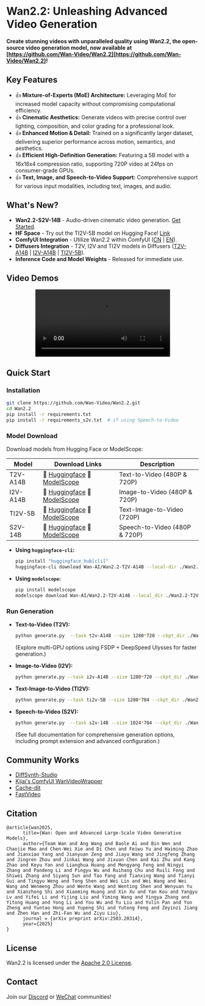 # Wan2.2: Unleashing Advanced Video Generation 

**Create stunning videos with unparalleled quality using Wan2.2, the open-source video generation model, now available at [https://github.com/Wan-Video/Wan2.2](https://github.com/Wan-Video/Wan2.2)!**

## Key Features

*   👍 **Mixture-of-Experts (MoE) Architecture:** Leveraging MoE for increased model capacity without compromising computational efficiency.
*   👍 **Cinematic Aesthetics:** Generate videos with precise control over lighting, composition, and color grading for a professional look.
*   👍 **Enhanced Motion & Detail:** Trained on a significantly larger dataset, delivering superior performance across motion, semantics, and aesthetics.
*   👍 **Efficient High-Definition Generation:** Featuring a 5B model with a 16x16x4 compression ratio, supporting 720P video at 24fps on consumer-grade GPUs.
*   👍 **Text, Image, and Speech-to-Video Support:** Comprehensive support for various input modalities, including text, images, and audio.

## What's New?

*   **Wan2.2-S2V-14B** - Audio-driven cinematic video generation. [Get Started](https://humanaigc.github.io/wan-s2v-webpage).
*   **HF Space** - Try out the TI2V-5B model on Hugging Face! [Link](https://huggingface.co/spaces/Wan-AI/Wan-2.2-5B)
*   **ComfyUI Integration** - Utilize Wan2.2 within ComfyUI ([CN](https://docs.comfy.org/zh-CN/tutorials/video/wan/wan2_2) | [EN](https://docs.comfy.org/tutorials/video/wan/wan2_2)).
*   **Diffusers Integration** - T2V, I2V and TI2V models in Diffusers ([T2V-A14B](https://huggingface.co/Wan-AI/Wan2.2-T2V-A14B-Diffusers) | [I2V-A14B](https://huggingface.co/Wan-AI/Wan2.2-I2V-A14B-Diffusers) | [TI2V-5B](https://huggingface.co/Wan-AI/Wan2.2-TI2V-5B-Diffusers)).
*   **Inference Code and Model Weights** - Released for immediate use.

## Video Demos

<div align="center">
  <video src="https://github.com/user-attachments/assets/b63bfa58-d5d7-4de6-a1a2-98970b06d9a7" width="70%" poster=""> </video>
</div>

## Quick Start

### Installation

```bash
git clone https://github.com/Wan-Video/Wan2.2.git
cd Wan2.2
pip install -r requirements.txt
pip install -r requirements_s2v.txt  # if using Speech-to-Video
```

### Model Download

Download models from Hugging Face or ModelScope:

| Model          | Download Links                                                                                                                              | Description                                |
| -------------- | --------------------------------------------------------------------------------------------------------------------------------------------- | ------------------------------------------ |
| T2V-A14B       | 🤗 [Huggingface](https://huggingface.co/Wan-AI/Wan2.2-T2V-A14B)    🤖 [ModelScope](https://modelscope.cn/models/Wan-AI/Wan2.2-T2V-A14B)    | Text-to-Video (480P & 720P)               |
| I2V-A14B       | 🤗 [Huggingface](https://huggingface.co/Wan-AI/Wan2.2-I2V-A14B)    🤖 [ModelScope](https://modelscope.cn/models/Wan-AI/Wan2.2-I2V-A14B)    | Image-to-Video (480P & 720P)              |
| TI2V-5B        | 🤗 [Huggingface](https://huggingface.co/Wan-AI/Wan2.2-TI2V-5B)     🤖 [ModelScope](https://modelscope.cn/models/Wan-AI/Wan2.2-TI2V-5B)     | Text-Image-to-Video (720P)                 |
| S2V-14B        | 🤗 [Huggingface](https://huggingface.co/Wan-AI/Wan2.2-S2V-14B)     🤖 [ModelScope](https://modelscope.cn/models/Wan-AI/Wan2.2-S2V-14B)     | Speech-to-Video (480P & 720P)             |

*   **Using `huggingface-cli`:**
    ```bash
    pip install "huggingface_hub[cli]"
    huggingface-cli download Wan-AI/Wan2.2-T2V-A14B --local-dir ./Wan2.2-T2V-A14B
    ```

*   **Using `modelscope`:**
    ```bash
    pip install modelscope
    modelscope download Wan-AI/Wan2.2-T2V-A14B --local_dir ./Wan2.2-T2V-A14B
    ```

### Run Generation

*   **Text-to-Video (T2V):**

    ```bash
    python generate.py  --task t2v-A14B --size 1280*720 --ckpt_dir ./Wan2.2-T2V-A14B --offload_model True --convert_model_dtype --prompt "Two anthropomorphic cats in comfy boxing gear and bright gloves fight intensely on a spotlighted stage."
    ```

    (Explore multi-GPU options using FSDP + DeepSpeed Ulysses for faster generation.)
*   **Image-to-Video (I2V):**

    ```bash
    python generate.py --task i2v-A14B --size 1280*720 --ckpt_dir ./Wan2.2-I2V-A14B --offload_model True --convert_model_dtype --image examples/i2v_input.JPG --prompt "Summer beach vacation style, a white cat wearing sunglasses sits on a surfboard..."
    ```

*   **Text-Image-to-Video (TI2V):**

    ```bash
    python generate.py --task ti2v-5B --size 1280*704 --ckpt_dir ./Wan2.2-TI2V-5B --offload_model True --convert_model_dtype --t5_cpu --image examples/i2v_input.JPG --prompt "Summer beach vacation style, a white cat wearing sunglasses sits on a surfboard."
    ```

*   **Speech-to-Video (S2V):**

    ```bash
    python generate.py  --task s2v-14B --size 1024*704 --ckpt_dir ./Wan2.2-S2V-14B/ --offload_model True --convert_model_dtype --prompt "Summer beach vacation style, a white cat wearing sunglasses sits on a surfboard."  --image "examples/i2v_input.JPG" --audio "examples/talk.wav"
    ```

    (See full documentation for comprehensive generation options, including prompt extension and advanced configuration.)

## Community Works

*   [DiffSynth-Studio](https://github.com/modelscope/DiffSynth-Studio)
*   [Kijai's ComfyUI WanVideoWrapper](https://github.com/kijai/ComfyUI-WanVideoWrapper)
*   [Cache-dit](https://github.com/vipshop/cache-dit)
*   [FastVideo](https://github.com/hao-ai-lab/FastVideo)

## Citation

```
@article{wan2025,
      title={Wan: Open and Advanced Large-Scale Video Generative Models}, 
      author={Team Wan and Ang Wang and Baole Ai and Bin Wen and Chaojie Mao and Chen-Wei Xie and Di Chen and Feiwu Yu and Haiming Zhao and Jianxiao Yang and Jianyuan Zeng and Jiayu Wang and Jingfeng Zhang and Jingren Zhou and Jinkai Wang and Jixuan Chen and Kai Zhu and Kang Zhao and Keyu Yan and Lianghua Huang and Mengyang Feng and Ningyi Zhang and Pandeng Li and Pingyu Wu and Ruihang Chu and Ruili Feng and Shiwei Zhang and Siyang Sun and Tao Fang and Tianxing Wang and Tianyi Gui and Tingyu Weng and Tong Shen and Wei Lin and Wei Wang and Wei Wang and Wenmeng Zhou and Wente Wang and Wenting Shen and Wenyuan Yu and Xianzhong Shi and Xiaoming Huang and Xin Xu and Yan Kou and Yangyu Lv and Yifei Li and Yijing Liu and Yiming Wang and Yingya Zhang and Yitong Huang and Yong Li and You Wu and Yu Liu and Yulin Pan and Yun Zheng and Yuntao Hong and Yupeng Shi and Yutong Feng and Zeyinzi Jiang and Zhen Han and Zhi-Fan Wu and Ziyu Liu},
      journal = {arXiv preprint arXiv:2503.20314},
      year={2025}
}
```

## License

Wan2.2 is licensed under the [Apache 2.0 License](LICENSE.txt).

## Contact

Join our [Discord](https://discord.gg/AKNgpMK4Yj) or [WeChat](https://gw.alicdn.com/imgextra/i2/O1CN01tqjWFi1ByuyehkTSB_!!6000000000015-0-tps-611-1279.jpg) communities!